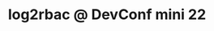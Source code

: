 ---
title: "log2rbac @ DevConf mini 22"
description: "If you have ever developed an operator pattern for Kubernetes, you have probably had to tweak your service account and assign it to a role. Setting up the RBAC correctly is not that hard, but it's not fun and it distracts you from the real problem the operator is about to solve. This often leads to assigning the cluster admin to the operator and neglecting the security altogether.

Log2rbac is a tool (yet another operator) that aims to solve this issue. It assists you with setting up your RBAC roles that are tailored for your application's needs. Come to see this talk and learn more."
link: "https://www.youtube.com/watch?v=MxUTx0huX3E"
tags: ["log2rbac", "DevConf", "kubernetes-operator", "kubernetes"]
weight: 7
draft: false
---